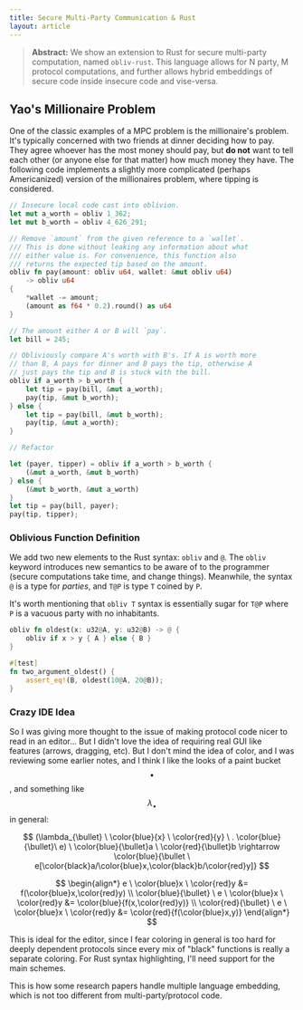 ```yaml
---
title: Secure Multi-Party Communication & Rust
layout: article
---
```


> **Abstract:** We show an extension to Rust for secure multi-party computation,
> named `obliv-rust`. This language allows for N party, M protocol
> computations, and further allows hybrid embeddings of secure code inside
> insecure code and vise-versa.

## Yao's Millionaire Problem

One of the classic examples of a MPC problem is the millionaire's problem.
It's typically concerned with two friends at dinner deciding how to pay. They
agree whoever has the most money should pay, but **do not** want to tell each
other (or anyone else for that matter) how much money they have. The following
code implements a slightly more complicated (perhaps Americanized) version of
the millionaires problem, where tipping is considered.

```rust
// Insecure local code cast into oblivion.
let mut a_worth = obliv 1_362;
let mut b_worth = obliv 4_626_291;

// Remove `amount` from the given reference to a `wallet`.
/// This is done without leaking any information about what
/// either value is. For convenience, this function also
/// returns the expected tip based on the amount.
obliv fn pay(amount: obliv u64, wallet: &mut obliv u64)
    -> obliv u64
{
    *wallet -= amount;
    (amount as f64 * 0.2).round() as u64
}

// The amount either A or B will `pay`.
let bill = 245;

// Obliviously compare A's worth with B's. If A is worth more
// than B, A pays for dinner and B pays the tip, otherwise A
// just pays the tip and B is stuck with the bill.
obliv if a_worth > b_worth {
    let tip = pay(bill, &mut a_worth);
    pay(tip, &mut b_worth);
} else {
    let tip = pay(bill, &mut b_worth);
    pay(tip, &mut a_worth);
}

// Refactor

let (payer, tipper) = obliv if a_worth > b_worth {
    (&mut a_worth, &mut b_worth)
} else {
    (&mut b_worth, &mut a_worth)
}
let tip = pay(bill, payer);
pay(tip, tipper);
```


### Oblivious Function Definition

We add two new elements to the Rust syntax: `obliv` and `@`. The `obliv`
keyword introduces new semantics to be aware of to the programmer (secure
computations take time, and change things). Meanwhile, the syntax `@` is a type
for _parties_, and `T@P` is type `T` coined by `P`.

It's worth mentioning that `obliv T` syntax is essentially sugar for `T@P`
where `P` is a vacuous party with no inhabitants.

```rust
obliv fn oldest(x: u32@A, y: u32@B) -> @ {
    obliv if x > y { A } else { B }
}

#[test]
fn two_argument_oldest() {
    assert_eq!(B, oldest(10@A, 20@B));
}
```

### Crazy IDE Idea

So I was giving more thought to the issue of making protocol code nicer to
read in an editor... But I didn't love the idea of requiring real GUI like
features (arrows, dragging, etc). But I don't mind the idea of color, and I was
reviewing some earlier notes, and I think I like the looks of a paint bucket
$$\bullet$$, and something like $$\lambda_{\bullet}$$ in general:

$$
(\lambda_{\bullet} \ \color{blue}{x} \ \color{red}{y} \ . \color{blue}{\bullet}\ e) \
\color{blue}{\bullet}a \
\color{red}{\bullet}b
\rightarrow \color{blue}{\bullet \
e[\color{black}a/\color{blue}x,\color{black}b/\color{red}y]}
$$

$$
\begin{align*}
e \ \color{blue}x \ \color{red}y &= f(\color{blue}x,\color{red}y) \\
\color{blue}{\bullet} \ e \ \color{blue}x \ \color{red}y &= \color{blue}{f(x,\color{red}y)} \\
\color{red}{\bullet} \ e \ \color{blue}x \ \color{red}y &= \color{red}{f(\color{blue}x,y)}
\end{align*}
$$

This is ideal for the editor, since I fear coloring in general is too hard for
deeply dependent protocols since every mix of "black" functions is really a
separate coloring. For Rust syntax highlighting, I'll need support for the main
schemes.

This is how some research papers handle multiple language embedding, which is
not too different from multi-party/protocol code.
